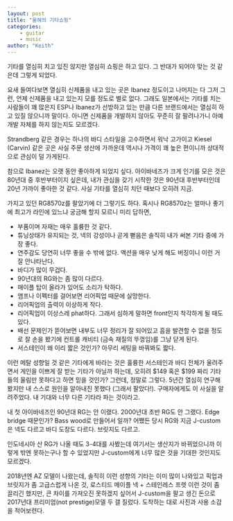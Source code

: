 ```yaml
---
layout: post
title: "올해의 기타쇼핑"
categories:
    - guitar
    - music
author: "Keith"
---
```


기타를 열심히 치고 있진 않지만 열심히 쇼핑은 하고 있다. 그 반대가 되어야 맞는 것 같은데 그렇게 되었다. 

요새 들여다보면 열심히 신제품을 내고 있는 곳은 Ibanez 정도이고 나머지는 다 그저 그런, 언제 신제품을 내고 있는지 모를 정도로 별로 없다. 그래도 일본에서는 기타를 치는 사람들이 꽤 많은지 ESP나 Ibanez가 선방하고 있는 만큼 다른 브랜드에서는 열심히 하고 있질 않으니까 말이다. 아니면 신제품을 개발하지 않아도 꾸준히 잘 팔려나가니 아예 개발 자체를 하지 않는지도 모르겠다. 

Strandberg 같은 경우는 하나의 바디 스타일을 고수하면서 워낙 고가이고 Kiesel (Carvin) 같은 곳은 사실 주문 생산에 가까운데 역시나 가격이 꽤 높은 편이니까 상대적으로 관심이 덜 가게된다. 

참으로 Ibanez는 오랫 동안 좋아하게 되었지 싶다. 아이바네즈가 크게 인기를 모은 것은 80년대 중 후반부터이지 싶은데, 내가 관심을 갖기 시작한 것은 90년대 후반부터인데 20년 가까이 좋아한 것 같다. 사실 기타를 열심히 치던 때보다 오히려 지금.

가지고 있던 RG8570z를 팔았기에 더 그렇기도 하다. 혹시나 RG8570z는 얼마나 좋기에 최고가 라인에 있느냐 궁금해 할지 모르니 미리 답하면,

- 부품이며 자재는 매우 훌륭한 것 같다.
- 튜닝상태가 유지되는 것, 넥의 강성이나 곧게 뻗음은 솔직히 내가 써본 기타 중에 가장 좋다.
- 연주감도 당연히 너무 좋을 수 밖에 없다. 액션을 매우 낮게 해도 버징이니 이런 거 잘 안나타난다. 
- 바디가 많이 무겁다.
- 90년대의 RG와는 좀 많이 다르다.
- 매이플 탑이 올라가 있어도 소리가 탁하다.
- 앰프나 이펙터를 걸어보면 리어픽업 때문에 실망한다. 
- 리어픽업의 출력이 이상하게 작다.
- 리어픽업이 이상스레 phat하다. 그래서 심하게 말하면 front인지 착각하게 될 때도 있다. 
- 배선 문제인가 뜯어보면 내부도 너무 정리가 잘 되어있고 흠을 발견할 수 없을 정도로 잘 손을 봤기에 컨트롤 캐비티 (금속 재질의 뚜껑임)를 그냥 닫게 된다.
- 서스테인이 왜 이리 짧은 것인가? 아무리 세팅을 바꿔봐도 짧다.

이런 메탈 성향일 것 같은 기타에게 바라는 것은 훌륭한 서스테인과 바디 전체가 울려주면서 게인을 이쁘게 잘 받는 기타가 아닐까 하는데, 오히려 $149 혹은 $199 짜리 기타들의 울림만 못하다고 하면 믿을 것인가? 그런데, 정말로 그렇다. 5년간 열심히 연구해봤지만 내 스스로 원인을 알아내진 못했다 (그래서 팔았다!). 구매자에게도 이 사실을 알려주었다. 내 기대와 너무 다른 기타라 파는 것이라고.

내 첫 아이바네즈인 90년대 RG는 안 이랬다. 2000년대 초반 RG도 안 그랬다. Edge bridge 때문인가? Bass wood로 만들어서 일까? 어쨌든 당시 RG와 지금 J-custom은 넥도 다르고 바디 도장도 다르다. 브릿지도 다르고. 

인도네시아 산 RG가 나올 때도 3-4대를 사봤는데 여기서는 생산지가 바뀌었으니까 이렇게 밖엔 못하는구나 할 수 있었지만 J-custom에게 너무 많은 것을 기대한 것인지도 모르겠다.

2018년엔 AZ 모델이 나왔는데, 솔직히 이런 성향의 기타는 이미 많이 나와있고 픽업과 브릿지가 좀 고급스럽게 나온 것, 로스티드 메이플 넥 + 스테인레스 프렛 이런 것이 좀 끌리긴 했지만, 큰 차이를 가져오진 못하겠지 싶어서 J-custom을 팔고 생긴 돈으로 2017년대 프리미엄(not prestige)모델 두 갤 질렀다. 도착하는 대로 사진과 사용 소감을 적어보련다. 

